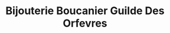 ---
title: "Bijouterie Boucanier Guilde Des Orfevres"
url: /grasse/bijouterie-boucanier-guilde-des-orfevres/
shop: bijoux
---